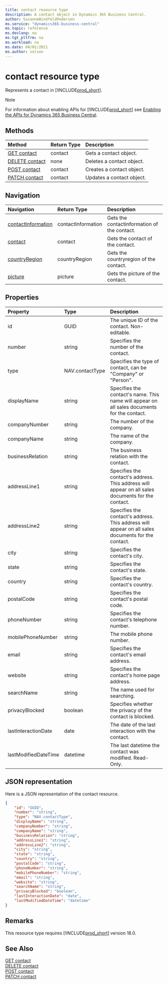 ```yaml
---
title: contact resource type  
description: A contact object in Dynamics 365 Business Central.
author: SusanneWindfeldPedersen
ms.service: "dynamics365-business-central"
ms.topic: reference
ms.devlang: na
ms.tgt_pltfrm: na
ms.workload: na
ms.date: 04/01/2021
ms.author: solsen
---
```


# contact resource type

<!-- START>DO_NOT_EDIT -->
<!-- IMPORTANT:Do not edit any of the content between here and the END>DO_NOT_EDIT. -->
Represents a contact in [!INCLUDE[prod_short](../../../includes/prod_short.md)].

> [!NOTE]
> For information about enabling APIs for [!INCLUDE[prod_short](../../../includes/prod_short.md)] see [Enabling the APIs for Dynamics 365 Business Central](../enabling-apis-for-dynamics-nav.md).

## Methods

| Method | Return Type|Description |
|:--------------------|:-----------|:-------------------------|
|[GET contact](../api/dynamics_contact_get.md)|contact|Gets a contact object.|
|[DELETE contact](../api/dynamics_contact_delete.md)|none|Deletes a contact object.|
|[POST contact](../api/dynamics_contact_create.md)|contact|Creates a contact object.|
|[PATCH contact](../api/dynamics_contact_update.md)|contact|Updates a contact object.|


## Navigation

| Navigation |Return Type| Description |
|:----------|:----------|:-----------------|
|[contactInformation](dynamics_contactinformation.md)|contactInformation |Gets the contactinformation of the contact.|
|[contact](dynamics_contact.md)|contact |Gets the contact of the contact.|
|[countryRegion](dynamics_countryregion.md)|countryRegion |Gets the countryregion of the contact.|
|[picture](dynamics_picture.md)|picture |Gets the picture of the contact.|

## Properties

| Property           | Type   |Description     |
|:-------------------|:-------|:---------------|
|id|GUID|The unique ID of the contact. Non-editable.|
|number|string|Specifies the number of the contact.|
|type|NAV.contactType|Specifies the type of contact, can be "Company" or "Person".|
|displayName|string|Specifies the contact's name. This name will appear on all sales documents for the contact.|
|companyNumber|string|The number of the company.|
|companyName|string|The name of the company.|
|businessRelation|string|The business relation with the contact.|
|addressLine1|string|Specifies the contact's address. This address will appear on all sales documents for the contact.|
|addressLine2|string|Specifies the contact's address. This address will appear on all sales documents for the contact.|
|city|string|Specifies the contact's city.|
|state|string|Specifies the contact's state.|
|country|string|Specifies the contact's country.|
|postalCode|string|Specifies the contact's postal code.|
|phoneNumber|string|Specifies the contact's telephone number.|
|mobilePhoneNumber|string|The mobile phone number.|
|email|string|Specifies the contact's email address.|
|website|string|Specifies the contact's home page address.|
|searchName|string|The name used for searching.|
|privacyBlocked|boolean|Specifies whether the privacy of the contact is blocked.|
|lastInteractionDate|date|The date of the last interaction with the contact.|
|lastModifiedDateTime|datetime|The last datetime the contact was modified. Read-Only.|

## JSON representation

Here is a JSON representation of the contact resource.


```json
{
    "id": "GUID",
    "number": "string",
    "type": "NAV.contactType",
    "displayName": "string",
    "companyNumber": "string",
    "companyName": "string",
    "businessRelation": "string",
    "addressLine1": "string",
    "addressLine2": "string",
    "city": "string",
    "state": "string",
    "country": "string",
    "postalCode": "string",
    "phoneNumber": "string",
    "mobilePhoneNumber": "string",
    "email": "string",
    "website": "string",
    "searchName": "string",
    "privacyBlocked": "boolean",
    "lastInteractionDate": "date",
    "lastModifiedDateTime": "datetime"
}
```
<!-- IMPORTANT: END>DO_NOT_EDIT -->

## Remarks

This resource type requires [!INCLUDE[prod_short](../../../includes/prod_short.md)] version 18.0.

## See Also
[GET contact](../api/dynamics_contact_get.md)  
[DELETE contact](../api/dynamics_contact_delete.md)  
[POST contact](../api/dynamics_contact_create.md)  
[PATCH contact](../api/dynamics_contact_update.md)  

